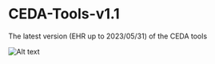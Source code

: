 # CEDA-Tools-v1.1
The latest version (EHR up to 2023/05/31) of the CEDA tools

![Alt text]([http://url/to/img.png](https://github.com/Hadlock-Lab/CEDA-Tools-v1.1/blob/main/image/EHR_KP_ceda_tools_workflow7_ps2.png)https://github.com/Hadlock-Lab/CEDA-Tools-v1.1/blob/main/image/EHR_KP_ceda_tools_workflow7_ps2.png)
